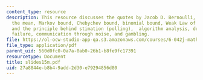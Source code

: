```yaml
---
content_type: resource
description: This resource discusses the quotes by Jacob D. Bernoulli, deviation from
  the mean, Markov bound, Chebychev bound, binomial bound, Weak Law of large numbers,
  and the principle behind stimation (polling),  algorithm analysis, design against
  failure, communication through noise, and gambling.
file: https://ol-ocw-studio-app-qa.s3.amazonaws.com/courses/6-042j-mathematics-for-computer-science-fall-2005/27a8844eb8b49add2d30e79294856d80_slides15m.pdf
file_type: application/pdf
parent_uid: 560d0fc0-0a7a-0ab0-26b1-b8fe9fc17391
resourcetype: Document
title: slides15m.pdf
uid: 27a8844e-b8b4-9add-2d30-e79294856d80
---
```

